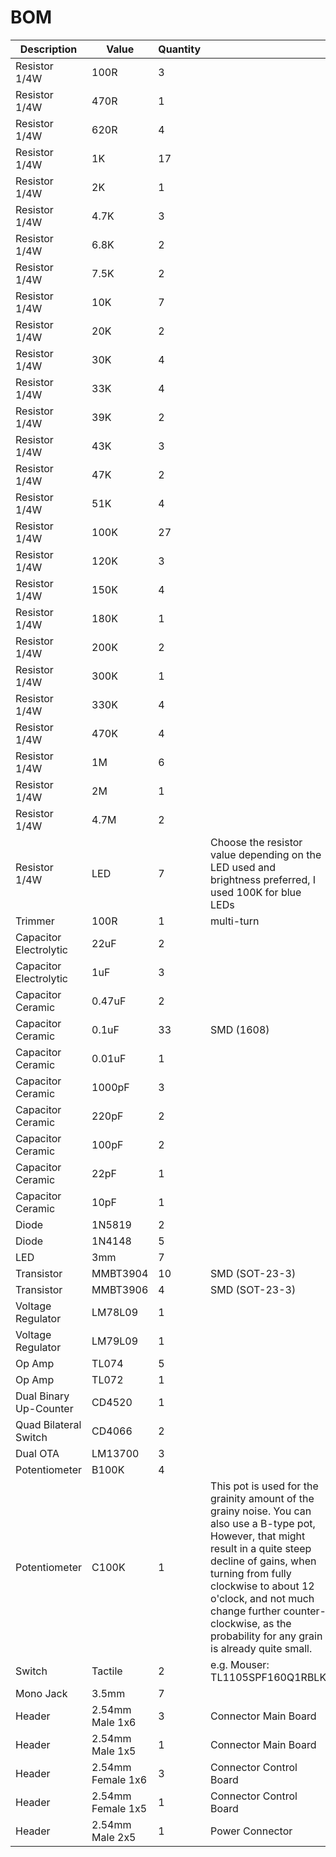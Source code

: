# BOM

| Description | Value | Quantity | |
| --- | --- | --- | --- |
| Resistor 1/4W | 100R | 3 | |
| Resistor 1/4W | 470R | 1 | |
| Resistor 1/4W | 620R | 4 | |
| Resistor 1/4W | 1K | 17 | |
| Resistor 1/4W | 2K | 1 | |
| Resistor 1/4W | 4.7K | 3 | |
| Resistor 1/4W | 6.8K | 2 | |
| Resistor 1/4W | 7.5K | 2 | |
| Resistor 1/4W | 10K | 7 | |
| Resistor 1/4W | 20K | 2 | |
| Resistor 1/4W | 30K | 4 | |
| Resistor 1/4W | 33K | 4 | |
| Resistor 1/4W | 39K | 2 | |
| Resistor 1/4W | 43K | 3 | |
| Resistor 1/4W | 47K | 2 | |
| Resistor 1/4W | 51K | 4 | |
| Resistor 1/4W | 100K | 27 | |
| Resistor 1/4W | 120K | 3 | |
| Resistor 1/4W | 150K| 4 | |
| Resistor 1/4W | 180K | 1 | |
| Resistor 1/4W | 200K | 2 | |
| Resistor 1/4W | 300K | 1 | |
| Resistor 1/4W | 330K | 4 | |
| Resistor 1/4W | 470K | 4 | |
| Resistor 1/4W | 1M | 6 | |
| Resistor 1/4W | 2M | 1 | |
| Resistor 1/4W | 4.7M | 2 | |
| Resistor 1/4W | LED | 7 | Choose the resistor value depending on the LED used and brightness preferred, I used 100K for blue LEDs |
| Trimmer | 100R | 1 | multi-turn |
| Capacitor Electrolytic | 22uF | 2 | |
| Capacitor Electrolytic | 1uF | 3 | |
| Capacitor Ceramic | 0.47uF | 2 | |
| Capacitor Ceramic | 0.1uF | 33 | SMD (1608) |
| Capacitor Ceramic | 0.01uF | 1 | |
| Capacitor Ceramic | 1000pF | 3 | |
| Capacitor Ceramic | 220pF | 2 | |
| Capacitor Ceramic | 100pF | 2 | |
| Capacitor Ceramic | 22pF | 1 | |
| Capacitor Ceramic | 10pF | 1 | |
| Diode | 1N5819 | 2 | |
| Diode | 1N4148 | 5 | |
| LED | 3mm | 7 | |
| Transistor | MMBT3904 | 10 | SMD (SOT-23-3) |
| Transistor | MMBT3906 | 4 | SMD (SOT-23-3) |
| Voltage Regulator | LM78L09 | 1 | |
| Voltage Regulator | LM79L09 | 1 | |
| Op Amp | TL074 | 5 | |
| Op Amp | TL072 | 1 | |
| Dual Binary Up-Counter | CD4520 | 1 | |
| Quad Bilateral Switch | CD4066 | 2 | |
| Dual OTA | LM13700 | 3 | |
| Potentiometer | B100K | 4 | |
| Potentiometer | C100K | 1 | This pot is used for the grainity amount of the grainy noise. You can also use a B-type pot, However, that might result in a quite steep decline of gains, when turning from fully clockwise to about 12 o'clock, and not much change further counter-clockwise, as the probability for any grain is already quite small. |
| Switch | Tactile | 2 | e.g. Mouser: TL1105SPF160Q1RBLK |
| Mono Jack | 3.5mm | 7 | |
| Header | 2.54mm Male 1x6 | 3 | Connector Main Board |
| Header | 2.54mm Male 1x5 | 1 | Connector Main Board |
| Header | 2.54mm Female 1x6 | 3 | Connector Control Board |
| Header | 2.54mm Female 1x5 | 1 | Connector Control Board |
| Header | 2.54mm Male 2x5 | 1 | Power Connector |
